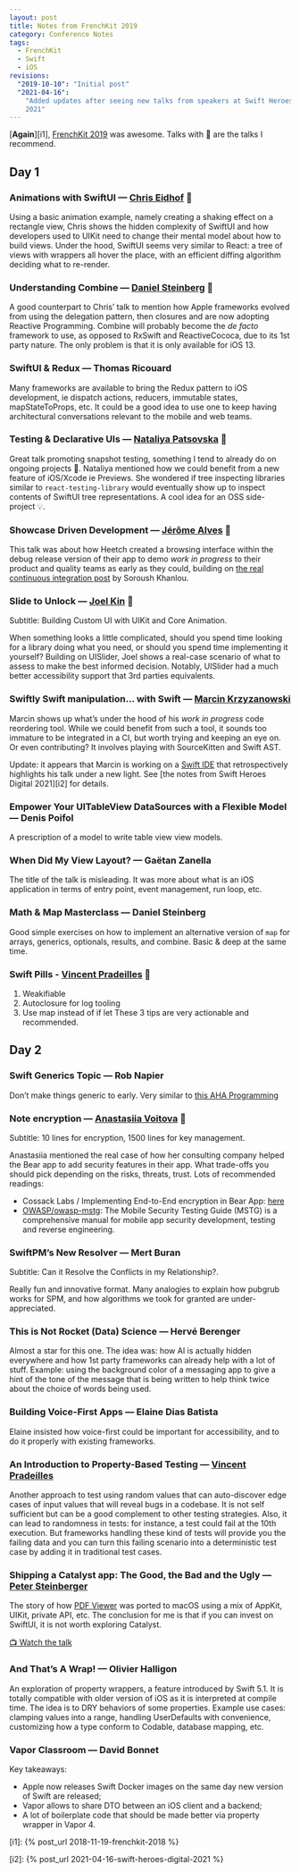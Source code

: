 ```yaml
---
layout: post
title: Notes from FrenchKit 2019
category: Conference Notes
tags:
  - FrenchKit
  - Swift
  - iOS
revisions:
  "2019-10-10": "Initial post"
  "2021-04-16":
    "Added updates after seeing new talks from speakers at Swift Heroes Digital
    2021"
---
```


[**Again**][i1], [FrenchKit 2019][11] was awesome. Talks with 🌟 are the talks I
recommend.

## Day 1

### Animations with SwiftUI — [Chris Eidhof][1] 🌟

Using a basic animation example, namely creating a shaking effect on a rectangle
view, Chris shows the hidden complexity of SwiftUI and how developers used to
UIKit need to change their mental model about how to build views. Under the
hood, SwiftUI seems very similar to React: a tree of views with wrappers all
hover the place, with an efficient diffing algorithm deciding what to re-render.

### Understanding Combine — [Daniel Steinberg][3] 🌟

A good counterpart to Chris’ talk to mention how Apple frameworks evolved from
using the delegation pattern, then closures and are now adopting Reactive
Programming. Combine will probably become the _de facto_ framework to use, as
opposed to RxSwift and ReactiveCococa, due to its 1st party nature. The only
problem is that it is only available for iOS 13.

### SwiftUI & Redux — Thomas Ricouard

Many frameworks are available to bring the Redux pattern to iOS development, ie
dispatch actions, reducers, immutable states, mapStateToProps, etc. It could be
a good idea to use one to keep having architectural conversations relevant to
the mobile and web teams.

### Testing & Declarative UIs — [Nataliya Patsovska][2] 🌟

Great talk promoting snapshot testing, something I tend to already do on ongoing
projects 💪. Nataliya mentioned how we could benefit from a new feature of
iOS/Xcode ie Previews. She wondered if tree inspecting libraries similar to
`react-testing-library` would eventually show up to inspect contents of SwiftUI
tree representations. A cool idea for an OSS side-project 💡.

### Showcase Driven Development — [Jérôme Alves](https://twitter.com/JegnuX/) 🌟

This talk was about how Heetch created a browsing interface within the debug
release version of their app to demo _work in progress_ to their product and
quality teams as early as they could, building on [the real continuous
integration post][6] by Soroush Khanlou.

### Slide to Unlock — [Joel Kin][4] 🌟

Subtitle: Building Custom UI with UIKit and Core Animation.

When something looks a little complicated, should you spend time looking for a
library doing what you need, or should you spend time implementing it yourself?
Building on UISlider, Joel shows a real-case scenario of what to assess to make
the best informed decision. Notably, UISlider had a much better accessibility
support that 3rd parties equivalents.

### Swiftly Swift manipulation… with Swift — [Marcin Krzyzanowski][9]

Marcin shows up what’s under the hood of his _work in progress_ code reordering
tool. While we could benefit from such a tool, it sounds too immature to be
integrated in a CI, but worth trying and keeping an eye on. Or even
contributing? It involves playing with SourceKitten and Swift AST.

Update: it appears that Marcin is working on a [Swift IDE][10] that
retrospectively highlights his talk under a new light. See [the notes from
Swift Heroes Digital 2021][i2] for details.

### Empower Your UITableView DataSources with a Flexible Model — Denis Poifol

A prescription of a model to write table view view models.

### When Did My View Layout? — Gaëtan Zanella

The title of the talk is misleading. It was more about what is an iOS
application in terms of entry point, event management, run loop, etc.

### Math & Map Masterclass — Daniel Steinberg

Good simple exercises on how to implement an alternative version of `map` for
arrays, generics, optionals, results, and combine. Basic & deep at the same
time.

### Swift Pills - [Vincent Pradeilles][12] 🌟

1. Weakifiable
1. Autoclosure for log tooling
1. Use map instead of if let These 3 tips are very actionable and recommended.

## Day 2

### Swift Generics Topic — Rob Napier

Don’t make things generic to early. Very similar to
[this AHA Programming](https://kentcdodds.com/blog/aha-programming)

### Note encryption — [Anastasiia Voitova][5] 🌟

Subtitle: 10 lines for encryption, 1500 lines for key management.

Anastasiia mentioned the real case of how her consulting company helped the Bear
app to add security features in their app. What trade-offs you should pick
depending on the risks, threats, trust. Lots of recommended readings:

- Cossack Labs / Implementing End-to-End encryption in Bear App:
  [here](https://t.co/oy5vJNCdvR?amp=1)
- [OWASP/owasp-mstg](https://github.com/OWASP/owasp-mstg): The Mobile Security
  Testing Guide (MSTG) is a comprehensive manual for mobile app security
  development, testing and reverse engineering.

### SwiftPM’s New Resolver — Mert Buran

Subtitle: Can it Resolve the Conflicts in my Relationship?.

Really fun and innovative format. Many analogies to explain how pubgrub works
for SPM, and how algorithms we took for granted are under-appreciated.

### This is Not Rocket (Data) Science — Hervé Berenger

Almost a star for this one. The idea was: how AI is actually hidden everywhere
and how 1st party frameworks can already help with a lot of stuff. Example:
using the background color of a messaging app to give a hint of the tone of the
message that is being written to help think twice about the choice of words
being used.

### Building Voice-First Apps — Elaine Dias Batista

Elaine insisted how voice-first could be important for accessibility, and to do
it properly with existing frameworks.

### An Introduction to Property-Based Testing — [Vincent Pradeilles][12]

Another approach to test using random values that can auto-discover edge cases
of input values that will reveal bugs in a codebase. It is not self sufficient
but can be a good complement to other testing strategies. Also, it can lead to
randomness in tests: for instance, a test could fail at the 10th execution. But
frameworks handling these kind of tests will provide you the failing data and
you can turn this failing scenario into a deterministic test case by adding it
in traditional test cases.

### Shipping a Catalyst app: The Good, the Bad and the Ugly — [Peter Steinberger][7]

The story of how [PDF Viewer](https://pdfviewer.io) was ported to macOS using a
mix of AppKit, UIKit, private API, etc. The conclusion for me is that if you can
invest on SwiftUI, it is not worth exploring Catalyst.

[📺 Watch the talk][8]

### And That’s A Wrap! — Olivier Halligon

An exploration of property wrappers, a feature introduced by Swift 5.1. It is
totally compatible with older version of iOS as it is interpreted at compile
time. The idea is to DRY behaviors of some properties. Example use cases:
clamping values into a range, handling UserDefaults with convenience,
customizing how a type conform to Codable, database mapping, etc.

### Vapor Classroom — David Bonnet

Key takeaways:

- Apple now releases Swift Docker images on the same day new version of Swift
  are released;
- Vapor allows to share DTO between an iOS client and a backend;
- A lot of boilerplate code that should be made better via property wrapper in
  Vapor 4.

[i1]: {% post_url 2018-11-19-frenchkit-2018 %}

[i2]: {% post_url 2021-04-16-swift-heroes-digital-2021 %}

[1]: https://twitter.com/chriseidhof
[2]: https://twitter.com/nataliya_bg
[3]: https://twitter.com/dimsumthinking
[4]: https://twitter.com/myunderpants
[5]: https://twitter.com/vixentael
[6]: http://khanlou.com/2019/07/continuous-integration/
[7]: https://steipete.me/
[8]: https://youtu.be/Xo3zGlyxXcI
[9]: https://twitter.com/krzyzanowskim
[10]: https://swiftstudio.app/
[11]: https://frenchkit.fr
[12]: https://twitter.com/v_pradeilles
